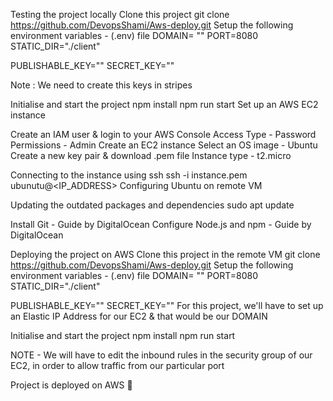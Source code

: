 Testing the project locally
Clone this project
git clone https://github.com/DevopsShami/Aws-deploy.git
Setup the following environment variables - (.env) file
DOMAIN= ""
PORT=8080
STATIC_DIR="./client"

PUBLISHABLE_KEY=""
SECRET_KEY=""

Note : We need to create this keys in stripes

Initialise and start the project
npm install
npm run start
Set up an AWS EC2 instance


Create an IAM user & login to your AWS Console
Access Type - Password
Permissions - Admin
Create an EC2 instance
Select an OS image - Ubuntu
Create a new key pair & download .pem file
Instance type - t2.micro


Connecting to the instance using ssh
ssh -i instance.pem ubunutu@<IP_ADDRESS>
Configuring Ubuntu on remote VM 

Updating the outdated packages and dependencies
sudo apt update

Install Git - Guide by DigitalOcean
Configure Node.js and npm - Guide by DigitalOcean

Deploying the project on AWS
Clone this project in the remote VM
git clone https://github.com/DevopsShami/Aws-deploy.git
Setup the following environment variables - (.env) file
DOMAIN= ""
PORT=8080
STATIC_DIR="./client"

PUBLISHABLE_KEY=""
SECRET_KEY=""
For this project, we'll have to set up an Elastic IP Address for our EC2 & that would be our DOMAIN

Initialise and start the project
npm install
npm run start

NOTE - We will have to edit the inbound rules in the security group of our EC2, in order to allow traffic from our particular port

Project is deployed on AWS 🎉
